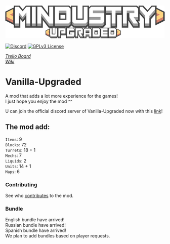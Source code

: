 ![Logo](sprites-override/ui/logo.png) 

[![Discord](https://img.shields.io/discord/730535373306069114)](https://discord.gg/TQpdDKn)
[![GPLv3 License](https://img.shields.io/badge/License-GPL%20v3-yellow.svg)](LICENSE)

_[Trello Board](https://trello.com/b/kT6zadVS/vanilla-upgraded-trello)_
<br>_[Wiki](https://voz8duh.wixsite.com/vanilla-upgraded)_ 

# Vanilla-Upgraded
A mod that adds a lot more experience for the games!
<br>I just hope you enjoy the mod ^^

U can join the official discord server of Vanilla-Upgraded now with this [link](https://discord.gg/TQpdDKn)!

## The mod add: 
`Items`: 9
<br>`Blocks`: 72
<br>`Turrets`: 18 + 1
<br>`Mechs`: 7
<br>`Liquids`: 2
<br>`Units`: 14 + 1
<br>`Maps`: 6

### Contributing

See who [contributes](CONTRIBUTING.md) to the mod.

### Bundle 
English bundle have arrived! 
<br>Russian bundle have arrived! 
<br>Spanish bundle have arrived! 
<br>We plan to add bundles based on player requests. 
